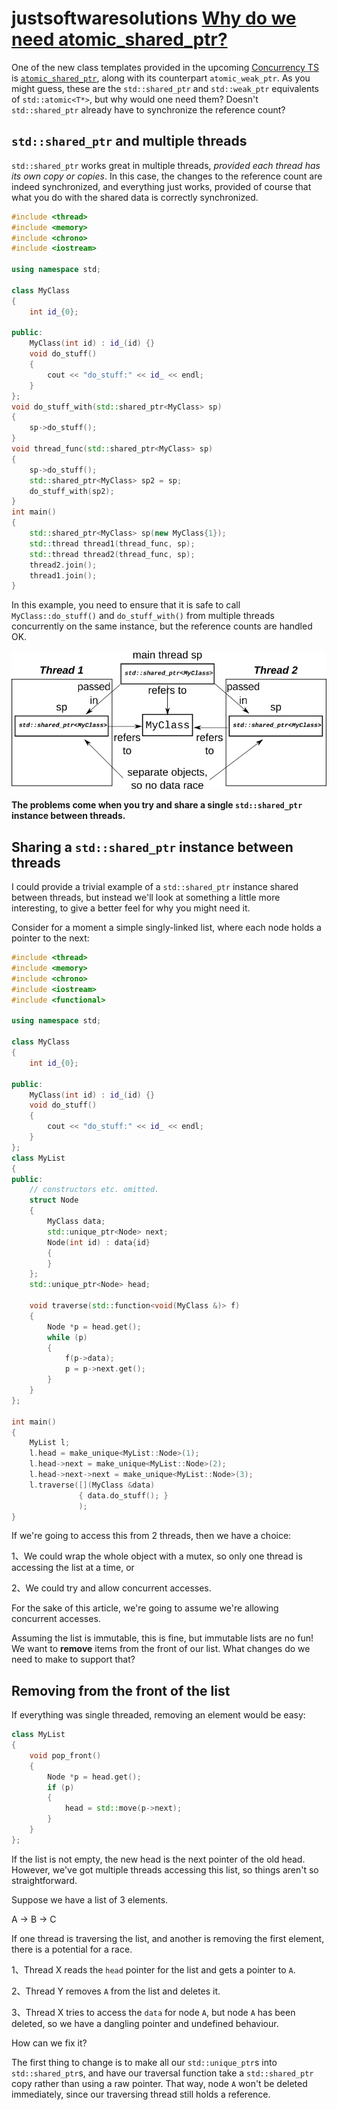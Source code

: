 # justsoftwaresolutions [Why do we need atomic_shared_ptr?](https://www.justsoftwaresolutions.co.uk/threading/why-do-we-need-atomic_shared_ptr.html)

One of the new class templates provided in the upcoming [Concurrency TS](http://www.open-std.org/jtc1/sc22/wg21/docs/papers/2015/n4501.html) is [`atomic_shared_ptr`](http://www.open-std.org/jtc1/sc22/wg21/docs/papers/2015/n4501.html#atomic), along with its counterpart `atomic_weak_ptr`. As you might guess, these are the `std::shared_ptr` and `std::weak_ptr` equivalents of `std::atomic<T*>`, but why would one need them? Doesn't `std::shared_ptr` already have to synchronize the reference count?

## `std::shared_ptr` and multiple threads

`std::shared_ptr` works great in multiple threads, *provided each thread has its own copy or copies*. In this case, the changes to the reference count are indeed synchronized, and everything just works, provided of course that what you do with the shared data is correctly synchronized.



```c++
#include <thread>
#include <memory>
#include <chrono>
#include <iostream>

using namespace std;

class MyClass
{
    int id_{0};

public:
    MyClass(int id) : id_(id) {}
    void do_stuff()
    {
        cout << "do_stuff:" << id_ << endl;
    }
};
void do_stuff_with(std::shared_ptr<MyClass> sp)
{
    sp->do_stuff();
}
void thread_func(std::shared_ptr<MyClass> sp)
{
    sp->do_stuff();
    std::shared_ptr<MyClass> sp2 = sp;
    do_stuff_with(sp2);
}
int main()
{
    std::shared_ptr<MyClass> sp(new MyClass{1});
    std::thread thread1(thread_func, sp);
    std::thread thread2(thread_func, sp);
    thread2.join();
    thread1.join();
}
```

In this example, you need to ensure that it is safe to call `MyClass::do_stuff()` and `do_stuff_with()` from multiple threads concurrently on the same instance, but the reference counts are handled OK.

![](./shared_ptr_separate_instances.png)

**The problems come when you try and share a single `std::shared_ptr` instance between threads.**

## Sharing a `std::shared_ptr` instance between threads

I could provide a trivial example of a `std::shared_ptr` instance shared between threads, but instead we'll look at something a little more interesting, to give a better feel for why you might need it.

Consider for a moment a simple singly-linked list, where each node holds a pointer to the next:



```c++
#include <thread>
#include <memory>
#include <chrono>
#include <iostream>
#include <functional>

using namespace std;

class MyClass
{
    int id_{0};

public:
    MyClass(int id) : id_(id) {}
    void do_stuff()
    {
        cout << "do_stuff:" << id_ << endl;
    }
};
class MyList
{
public:
    // constructors etc. omitted.
    struct Node
    {
        MyClass data;
        std::unique_ptr<Node> next;
        Node(int id) : data{id}
        {
        }
    };
    std::unique_ptr<Node> head;

    void traverse(std::function<void(MyClass &)> f)
    {
        Node *p = head.get();
        while (p)
        {
            f(p->data);
            p = p->next.get();
        }
    }
};

int main()
{
    MyList l;
    l.head = make_unique<MyList::Node>(1);
    l.head->next = make_unique<MyList::Node>(2);
    l.head->next->next = make_unique<MyList::Node>(3);
    l.traverse([](MyClass &data)
               { data.do_stuff(); }
               );
}
```

If we're going to access this from 2 threads, then we have a choice:

1、We could wrap the whole object with a mutex, so only one thread is accessing the list at a time, or

2、We could try and allow concurrent accesses.

For the sake of this article, we're going to assume we're allowing concurrent accesses.

Assuming the list is immutable, this is fine, but immutable lists are no fun! We want to **remove** items from the front of our list. What changes do we need to make to support that?

## Removing from the front of the list

If everything was single threaded, removing an element would be easy:

```c++
class MyList
{
    void pop_front()
    {
        Node *p = head.get();
        if (p)
        {
            head = std::move(p->next);
        }
    }
};
```

If the list is not empty, the new head is the next pointer of the old head. However, we've got multiple threads accessing this list, so things aren't so straightforward.

Suppose we have a list of 3 elements.

A -> B -> C

If one thread is traversing the list, and another is removing the first element, there is a potential for a race.

1、Thread X reads the `head` pointer for the list and gets a pointer to `A`.

2、Thread Y removes `A` from the list and deletes it.

3、Thread X tries to access the `data` for node `A`, but node `A` has been deleted, so we have a dangling pointer and undefined behaviour.

How can we fix it?

The first thing to change is to make all our `std::unique_ptr`s into `std::shared_ptr`s, and have our traversal function take a `std::shared_ptr` copy rather than using a raw pointer. That way, node `A` won't be deleted immediately, since our traversing thread still holds a reference.

